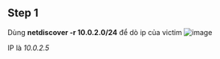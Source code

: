 ## Step 1
Dùng **netdiscover -r 10.0.2.0/24** để dò ip của victim
![image](https://user-images.githubusercontent.com/97771705/222623213-96b7c935-f64e-456b-886f-9848fee3f4eb.png)

IP là *10.0.2.5*
